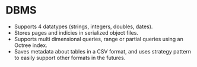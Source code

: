 # DBMS
- Supports 4 datatypes (strings, integers, doubles, dates).
- Stores pages and indicies in serialized object files.
- Supports multi dimensional queries, range or partial queries using an Octree index.
- Saves metadata about tables in a CSV format, and uses strategy pattern to easily support other formats in the futures.
